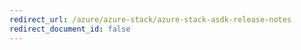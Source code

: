 ```yaml
---
redirect_url: /azure/azure-stack/azure-stack-asdk-release-notes
redirect_document_id: false 
---
```


